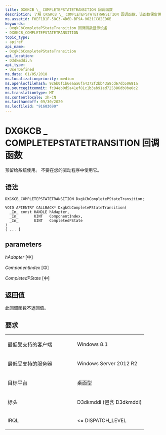 ```yaml
---
title: DXGKCB \_ COMPLETEPSTATETRANSITION 回调函数
description: 了解 DXGKCB \_ COMPLETEPSTATETRANSITION 回调函数，该函数保留供系统使用。 不要在您的驱动程序中使用它。
ms.assetid: F0EF1B1F-58C3-4D6D-BF9A-0621CC82ED6B
keywords:
- DxgkCbCompletePStateTransition 回调函数显示设备
- DXGKCB_COMPLETEPSTATETRANSITION
topic_type:
- apiref
api_name:
- DxgkCbCompletePStateTransition
api_location:
- D3dkmddi.h
api_type:
- UserDefined
ms.date: 01/05/2018
ms.localizationpriority: medium
ms.openlocfilehash: 926b0f1b6eaaa6fa4372f2bb43a8cd67db50681a
ms.sourcegitcommit: fc94eb0d5a41ef81c1b3ab91ad725386db0be0c2
ms.translationtype: MT
ms.contentlocale: zh-CN
ms.lasthandoff: 09/30/2020
ms.locfileid: "91603690"
---
```

# <a name="dxgkcb_completepstatetransition-callback-function"></a>DXGKCB \_ COMPLETEPSTATETRANSITION 回调函数


预留给系统使用。 不要在您的驱动程序中使用它。

<a name="syntax"></a>语法
------

```ManagedCPlusPlus
DXGKCB_COMPLETEPSTATETRANSITION DxgkCbCompletePStateTransition;

VOID APIENTRY CALLBACK* DxgkCbCompletePStateTransition(
  _In_ const HANDLE hAdapter,
  _In_       UINT   ComponentIndex,
  _In_       UINT   CompletedPState
)
{ ... }
```

<a name="parameters"></a>parameters
----------

*hAdapter* \[中\]

*ComponentIndex* \[中\]

*CompletedPState* \[中\]

<a name="return-value"></a>返回值
------------

此回调函数不返回值。

<a name="requirements"></a>要求
------------

<table>
<colgroup>
<col width="50%" />
<col width="50%" />
</colgroup>
<tbody>
<tr class="odd">
<td align="left"><p>最低受支持的客户端</p></td>
<td align="left"><p>Windows 8.1</p></td>
</tr>
<tr class="even">
<td align="left"><p>最低受支持的服务器</p></td>
<td align="left"><p>Windows Server 2012 R2</p></td>
</tr>
<tr class="odd">
<td align="left"><p>目标平台</p></td>
<td align="left">桌面型</td>
</tr>
<tr class="even">
<td align="left"><p>标头</p></td>
<td align="left">D3dkmddi (包含 D3dkmddi) </td>
</tr>
<tr class="odd">
<td align="left"><p>IRQL</p></td>
<td align="left"><p>&lt;= DISPATCH_LEVEL</p></td>
</tr>
</tbody>
</table>

 

 





